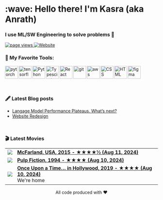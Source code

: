 <h1 align="left" id="macropower-title">:wave: Hello there! I'm Kasra (aka Anrath)</h1>
<h3 align="left">I use ML/SW Engineering to solve problems 🫠</h3>

<p align="left">
  <a href="https://github.com/anrath/anrath">
    <img src="https://komarev.com/ghpvc/?username=anrath" alt="page views" />
  </a>
  <a href="https://kasralekan.com">
    <img alt="Website" src="https://img.shields.io/website?url=https%3A%2F%2Fkasralekan.com">
  </a>
</p>

### 🔨 My Favorite Tools:
<a href="https://pytorch.org/" target="_blank"> <img align="left" src="https://raw.githubusercontent.com/anrath/README_icons/main/language_and_tools/square/pytorch/pytorch.svg" alt="pytorch" height="42px"/> </a> 
<a href="https://www.tensorflow.org" target="_blank"> <img align="left" src="https://raw.githubusercontent.com/anrath/README_icons/main/language_and_tools/square/tensorflow/tensorflow.svg" alt="tensorflow" height="42px"/> </a> 
<a href="https://www.python.org" target="_blank"><img align="left" alt="Python" height ="42px" src="https://raw.githubusercontent.com/anrath/README_icons/main/language_and_tools/square/python/python.svg"></a>
<a href="https://www.typescriptlang.org/" target="_blank"><img align="left" alt="Typescirpt" height ="42px" src="https://raw.githubusercontent.com/anrath/README_icons/main/language_and_tools/square/typescript/typescript.svg"></a>
<a href="https://reactjs.org/" target="_blank"> <img align="left" alt="React" height ="42px" src="https://raw.githubusercontent.com/anrath/README_icons/main/language_and_tools/square/react/react.svg"></a>
<a href="https://git-scm.com/" target="_blank"> <img src="https://raw.githubusercontent.com/anrath/README_icons/main/language_and_tools/square/git-scm/git-scm.svg" align="left" alt="git" height='42px'/> </a>
<a href="https://aws.amazon.com/" target="_blank"> <img src="https://raw.githubusercontent.com/anrath/README_icons/main/language_and_tools/square/aws/aws.svg" align="left" alt="aws" height='42px'/> </a>
<a href="https://developer.mozilla.org/en-US/docs/Web/CSS" target="_blank"> <img src="https://raw.githubusercontent.com/anrath/README_icons/main/language_and_tools/square/css/css.svg" align="left" alt="CSS" height='42px'/> </a>
<a href="https://developer.mozilla.org/en-US/docs/Web/HTML" target="_blank"> <img src="https://raw.githubusercontent.com/anrath/README_icons/main/language_and_tools/square/html/html.svg" align="left" alt="HTML" height='42px'/> </a>
<a href="https://www.figma.com/" target="_blank"> <img src="https://raw.githubusercontent.com/anrath/README_icons/main/language_and_tools/square/figma/figma.svg" alt="figma" height='42px'/> </a>

<br />

### 🖋️ Latest Blog posts
<!-- BLOG-POST-LIST:START -->
- [Langage Model Performance Plateaus. What’s next?](https://blog.kasralekan.com/ideas/lm-performance-plateau/)
- [Website Redesign](https://blog.kasralekan.com/ideas/website-revamp/)
<!-- BLOG-POST-LIST:END -->

<br />

### 🎬 Latest Movies
<table>
<!-- MOVIE-LIST:START --><tr>
  <td><a href="https://letterboxd.com/film/mcfarland-usa/" target="_blank"><img src="$imgSrc"></a></td>
  <td><a href="https://letterboxd.com/film/mcfarland-usa/" target="_blank"><strong>McFarland, USA, 2015 - ★★★★½ (Aug 11, 2024)</strong></a><br/>
  </td>
</tr><tr>
  <td><a href="https://letterboxd.com/film/pulp-fiction/" target="_blank"><img src="$imgSrc"></a></td>
  <td><a href="https://letterboxd.com/film/pulp-fiction/" target="_blank"><strong>Pulp Fiction, 1994 - ★★★★ (Aug 10, 2024)</strong></a><br/>
  </td>
</tr><tr>
  <td><a href="https://letterboxd.com/film/once-upon-a-time-in-hollywood/1/" target="_blank"><img src="$imgSrc"></a></td>
  <td><a href="https://letterboxd.com/film/once-upon-a-time-in-hollywood/1/" target="_blank"><strong>Once Upon a Time… in Hollywood, 2019 - ★★★★ (Aug 10, 2024)</strong></a><br/>
  We&#39;re home</td>
</tr><!-- MOVIE-LIST:END -->
</table>


<div align="center">
All code produced with ❤️ 
</div>

